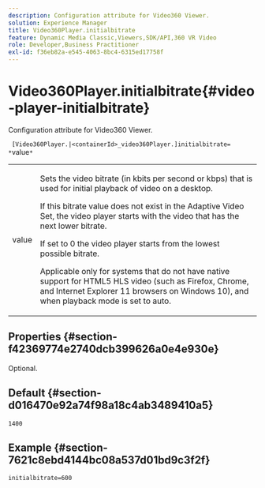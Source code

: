 ```yaml
---
description: Configuration attribute for Video360 Viewer.
solution: Experience Manager
title: Video360Player.initialbitrate
feature: Dynamic Media Classic,Viewers,SDK/API,360 VR Video
role: Developer,Business Practitioner
exl-id: f36eb82a-e545-4063-8bc4-6315ed17758f
---
```

# Video360Player.initialbitrate{#video-player-initialbitrate}

Configuration attribute for Video360 Viewer.

 ` [Video360Player.|<containerId>_video360Player.]initialbitrate= *`value`*`

<table id="table_C616483932C2482CA9794DDD7313FD7C"> 
 <tbody> 
  <tr> 
   <td colname="col1"> <p> <span class="codeph"> value</span> </p> </td> 
   <td colname="col2"> <p> Sets the video bitrate (in kbits per second or kbps) that is used for initial playback of video on a desktop. </p> <p>If this bitrate value does not exist in the Adaptive Video Set, the video player starts with the video that has the next lower bitrate. </p> <p>If set to <span class="codeph"> 0</span> the video player starts from the lowest possible bitrate. </p> <p>Applicable only for systems that do not have native support for HTML5 HLS video (such as Firefox, Chrome, and Internet Explorer 11 browsers on Windows 10), and when playback mode is set to auto. </p> </td> 
  </tr> 
 </tbody> 
</table>

## Properties {#section-f42369774e2740dcb399626a0e4e930e}

Optional.

## Default {#section-d016470e92a74f98a18c4ab3489410a5}

`1400`

## Example {#section-7621c8ebd4144bc08a537d01bd9c3f2f}

```
initialbitrate=600
```

